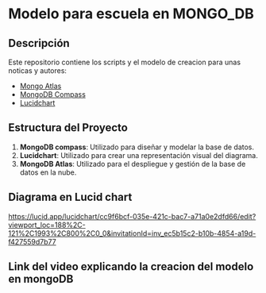 # Modelo para escuela en MONGO_DB

## Descripción

Este repositorio contiene los scripts y el modelo de creacion para unas noticas y autores:

- [Mongo Atlas](#enlace-mongodb-atlas)
- [MongoDB Compass](#enlace-mongodb-compass)
- [Lucidchart](#enlace-lucidchart)

## Estructura del Proyecto

1. **MongoDB compass**: Utilizado para diseñar y modelar la base de datos.
2. **Lucidchart**: Utilizado para crear una representación visual del diagrama.
3. **MongoDB Atlas**: Utilizado para el despliegue y gestión de la base de datos en la nube.

## Diagrama  en Lucid chart

https://lucid.app/lucidchart/cc9f6bcf-035e-421c-bac7-a71a0e2dfd66/edit?viewport_loc=188%2C-121%2C1993%2C800%2C0_0&invitationId=inv_ec5b15c2-b10b-4854-a19d-f427559d7b77



## Link del video explicando la creacion del modelo en mongoDB

